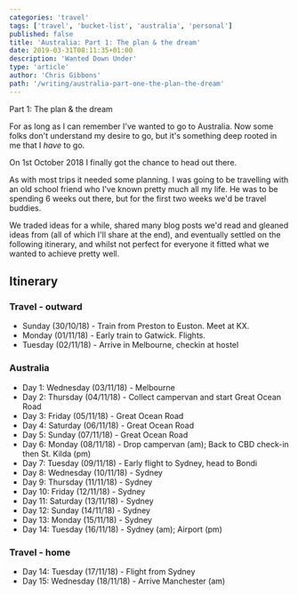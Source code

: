 ```yaml
---
categories: 'travel'
tags: ['travel', 'bucket-list', 'australia', 'personal']
published: false
title: 'Australia: Part 1: The plan & the dream'
date: 2019-03-31T08:11:35+01:00
description: 'Wanted Down Under'
type: 'article'
author: 'Chris Gibbons'
path: '/writing/australia-part-one-the-plan-the-dream'
---
```


Part 1: The plan &amp; the dream

For as long as I can remember I've wanted to go to Australia. Now some folks don't understand my desire to go, but it's something deep rooted in me that I _have_ to go.

On 1st October 2018 I finally got the chance to head out there.

As with most trips it needed some planning. I was going to be travelling with an old school friend who I've known pretty much all my life. He was to be spending 6 weeks out there, but for the first two weeks we'd be travel buddies.

We traded ideas for a while, shared many blog posts we'd read and gleaned ideas from (all of which I'll share at the end), and eventually settled on the following itinerary, and whilst not perfect for everyone it fitted what we wanted to achieve pretty well.

## Itinerary

### Travel - outward

* Sunday (30/10/18) - Train from Preston to Euston. Meet at KX.
* Monday (01/11/18) - Early train to Gatwick. Flights.
* Tuesday (02/11/18) - Arrive in Melbourne, checkin at hostel

### Australia

* Day 1: Wednesday (03/11/18) - Melbourne
* Day 2: Thursday (04/11/18) - Collect campervan and start Great Ocean Road
* Day 3: Friday (05/11/18) - Great Ocean Road
* Day 4: Saturday (06/11/18) - Great Ocean Road
* Day 5: Sunday (07/11/18) - Great Ocean Road
* Day 6: Monday (08/11/18) - Drop campervan (am); Back to CBD check-in then St. Kilda (pm)
* Day 7: Tuesday (09/11/18) - Early flight to Sydney, head to Bondi
* Day 8: Wednesday (10/11/18) - Sydney
* Day 9: Thursday (11/11/18) - Sydney
* Day 10: Friday (12/11/18) - Sydney
* Day 11: Saturday (13/11/18) - Sydney
* Day 12: Sunday (14/11/18) - Sydney
* Day 13: Monday (15/11/18) - Sydney
* Day 14: Tuesday (16/11/18) - Sydney (am); Airport (pm)

### Travel - home

* Day 14: Tuesday (17/11/18) - Flight from Sydney
* Day 15: Wednesday (18/11/18) - Arrive Manchester (am)
